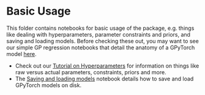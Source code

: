 # Basic Usage

This folder contains notebooks for basic usage of the package, e.g. things like dealing with hyperparameters,
parameter constraints and priors, and saving and loading models. Before checking these out, you may want to see our
simple GP regression notebooks that detail the anatomy of a GPyTorch model [here](../01_Simple_GP_Regression).

- Check out our [Tutorial on Hyperparameters](./Hyperparameters.ipynb) for information on things like raw versus actual
  parameters, constraints, priors and more.
- The [Saving and loading models](./Saving_and_Loading_Models.ipynb) notebook details how to save and load GPyTorch models
  on disk.